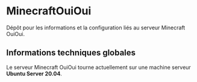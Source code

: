 # MinecraftOuiOui
Dépôt pour les informations et la configuration liés au serveur Minecraft OuiOui.

## Informations techniques globales
Le serveur Minecraft OuiOui tourne actuellement sur une machine serveur **Ubuntu Server 20.04**.
